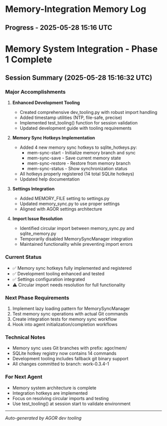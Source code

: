 # Memory-Integration Memory Log

## Progress - 2025-05-28 15:16 UTC

# Memory System Integration - Phase 1 Complete

## Session Summary (2025-05-28 15:16:32 UTC)

### Major Accomplishments
1. **Enhanced Development Tooling**
   - Created comprehensive dev_tooling.py with robust import handling
   - Added timestamp utilities (NTP, file-safe, precise)
   - Implemented test_tooling() function for session validation
   - Updated development guide with tooling requirements

2. **Memory Sync Hotkeys Implementation**
   - Added 4 new memory sync hotkeys to sqlite_hotkeys.py:
     * mem-sync-start - Initialize memory branch and sync
     * mem-sync-save - Save current memory state
     * mem-sync-restore - Restore from memory branch
     * mem-sync-status - Show synchronization status
   - All hotkeys properly registered (14 total SQLite hotkeys)
   - Updated help documentation

3. **Settings Integration**
   - Added MEMORY_FILE setting to settings.py
   - Updated memory_sync.py to use proper settings
   - Aligned with AGOR settings architecture

4. **Import Issue Resolution**
   - Identified circular import between memory_sync.py and sqlite_memory.py
   - Temporarily disabled MemorySyncManager integration
   - Maintained functionality while preventing import errors

### Current Status
- ✅ Memory sync hotkeys fully implemented and registered
- ✅ Development tooling enhanced and tested
- ✅ Settings configuration integrated
- ⚠️ Circular import needs resolution for full functionality

### Next Phase Requirements
1. Implement lazy loading pattern for MemorySyncManager
2. Test memory sync operations with actual Git commands
3. Create integration tests for memory sync workflow
4. Hook into agent initialization/completion workflows

### Technical Notes
- Memory sync uses Git branches with prefix: agor/mem/
- SQLite hotkey registry now contains 14 commands
- Development tooling includes fallback git binary support
- All changes committed to branch: work-0.3.4-1

### For Next Agent
- Memory system architecture is complete
- Integration hotkeys are implemented
- Focus on resolving circular imports and testing
- Use test_tooling() at session start to validate environment


---
*Auto-generated by AGOR dev tooling*
